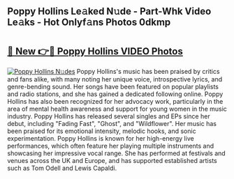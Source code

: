 ## Poppy Hollins Le𝚊ked N𝚞de - Part-Whk Video Le𝚊ks - Hot Onlyf𝚊ns Photos 0dkmp

# <h2><a href="http://ab22888.deff.icu/?id=Poppy+Hollins">🔗 New 👉🔴 Poppy Hollins VIDEO Photos</a></h2>

[![Poppy Hollins N𝚞des](https://i.imgur.com/rIISA9y.gif)](http://ab22888.deff.icu/?id=Poppy+Hollins)
Poppy Hollins's music has been praised by critics and fans alike, with many noting her unique voice, introspective lyrics, and genre-bending sound. Her songs have been featured on popular playlists and radio stations, and she has gained a dedicated following online. Poppy Hollins has also been recognized for her advocacy work, particularly in the area of mental health awareness and support for young women in the music industry. Poppy Hollins has released several singles and EPs since her debut, including "Fading Fast", "Ghost", and "Wildflower". Her music has been praised for its emotional intensity, melodic hooks, and sonic experimentation. Poppy Hollins is known for her high-energy live performances, which often feature her playing multiple instruments and showcasing her impressive vocal range. She has performed at festivals and venues across the UK and Europe, and has supported established artists such as Tom Odell and Lewis Capaldi.
